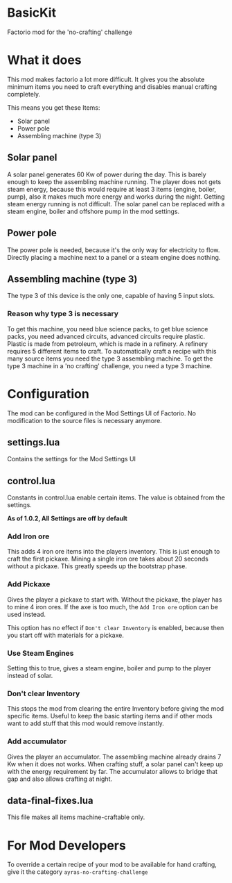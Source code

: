 # BasicKit

Factorio mod for the 'no-crafting' challenge

# What it does

This mod makes factorio a lot more difficult.
It gives you the absolute minimum items you need to craft
everything and disables manual crafting completely.

This means you get these Items:

- Solar panel
- Power pole
- Assembling machine (type 3)

## Solar panel

A solar panel generates 60 Kw of power during the day.
This is barely enough to keep the assembling machine running.
The player does not gets steam energy,
because this would require at least 3 items (engine, boiler, pump),
also it makes much more energy and works during the night.
Getting steam energy running is not difficult.
The solar panel can be replaced with a steam engine, boiler and offshore pump in the mod settings.

## Power pole

The power pole is needed, because it's the only way for electricity to flow.
Directly placing a machine next to a panel or a steam engine does nothing.

## Assembling machine (type 3)

The type 3 of this device is the only one, capable of having 5 input slots.

### Reason why type 3 is necessary

To get this machine, you need blue science packs, to get blue science packs,
you need advanced circuits, advanced circuits require plastic.
Plastic is made from petroleum, which is made in a refinery.
A refinery requires 5 different items to craft.
To automatically craft a recipe with this many source items
you need the type 3 assembling machine.
To get the type 3 machine in a 'no crafting' challenge,
you need a type 3 machine.

# Configuration

The mod can be configured in the Mod Settings UI of Factorio.
No modification to the source files is necessary anymore.

## settings.lua

Contains the settings for the Mod Settings UI

## control.lua

Constants in control.lua enable certain items.
The value is obtained from the settings.

**As of 1.0.2, All Settings are off by default**

### Add Iron ore

This adds 4 iron ore items into the players inventory.
This is just enough to craft the first pickaxe.
Mining a single iron ore takes about 20 seconds without a pickaxe.
This greatly speeds up the bootstrap phase.

### Add Pickaxe

Gives the player a pickaxe to start with.
Without the pickaxe, the player has to mine 4 iron ores.
If the axe is too much, the `Add Iron ore` option can be used instead.

This option has no effect if `Don't clear Inventory` is enabled,
because then you start off with materials for a pickaxe.

### Use Steam Engines

Setting this to true, gives a steam engine,
boiler and pump to the player instead of solar.

### Don't clear Inventory

This stops the mod from clearing the entire Inventory before giving the mod specific items.
Useful to keep the basic starting items and if other mods want to add stuff that this mod would remove instantly.

### Add accumulator

Gives the player an accumulator.
The assembling machine already drains 7 Kw when it does not works.
When crafting stuff, a solar panel can't keep up with the energy requirement by far.
The accumulator allows to bridge that gap and also allows crafting at night.

## data-final-fixes.lua

This file makes all items machine-craftable only.

# For Mod Developers

To override a certain recipe of your mod to be available for hand crafting,
give it the category `ayras-no-crafting-challenge`
